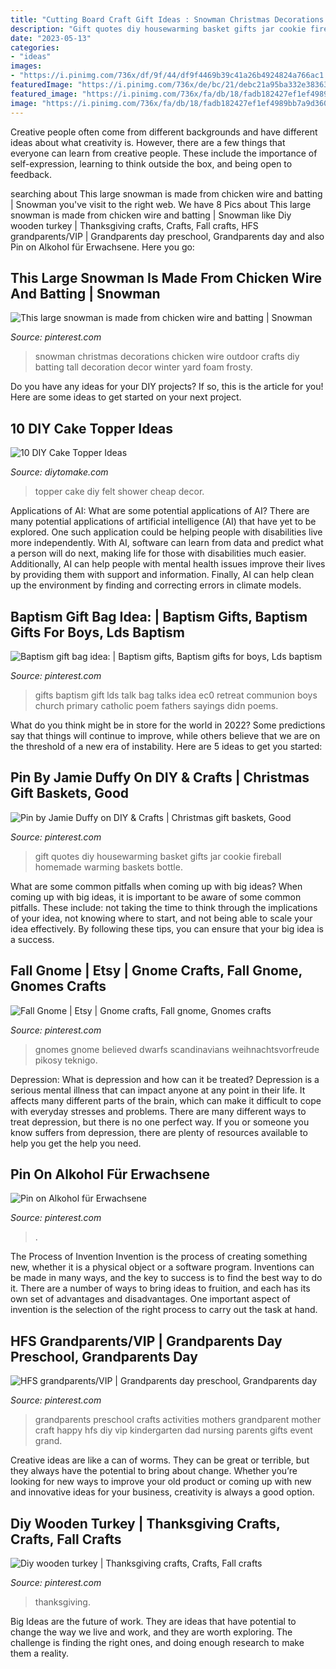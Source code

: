 ```yaml
---
title: "Cutting Board Craft Gift Ideas : Snowman Christmas Decorations Chicken Wire Outdoor Crafts Diy Batting Tall Decoration Decor Winter Yard Foam Frosty"
description: "Gift quotes diy housewarming basket gifts jar cookie fireball homemade warming baskets bottle"
date: "2023-05-13"
categories:
- "ideas"
images:
- "https://i.pinimg.com/736x/df/9f/44/df9f4469b39c41a26b4924824a766ac1.jpg"
featuredImage: "https://i.pinimg.com/736x/de/bc/21/debc21a95ba332e383630158e567b9e5.jpg"
featured_image: "https://i.pinimg.com/736x/fa/db/18/fadb182427ef1ef4989bb7a9d360c4bb--snowman-poem-snowman-crafts.jpg"
image: "https://i.pinimg.com/736x/fa/db/18/fadb182427ef1ef4989bb7a9d360c4bb--snowman-poem-snowman-crafts.jpg"
---
```



Creative people often come from different backgrounds and have different ideas about what creativity is. However, there are a few things that everyone can learn from creative people. These include the importance of self-expression, learning to think outside the box, and being open to feedback.

	

		
searching about This large snowman is made from chicken wire and batting | Snowman you've visit to the right web. We have 8 Pics about This large snowman is made from chicken wire and batting | Snowman like Diy wooden turkey | Thanksgiving crafts, Crafts, Fall crafts, HFS grandparents/VIP | Grandparents day preschool, Grandparents day and also Pin on Alkohol für Erwachsene. Here you go:
		
    
## This Large Snowman Is Made From Chicken Wire And Batting | Snowman

<img loading=lazy src="https://i.pinimg.com/736x/fa/db/18/fadb182427ef1ef4989bb7a9d360c4bb--snowman-poem-snowman-crafts.jpg" onerror="this.onerror=null;this.src='https://tse1.mm.bing.net/th?id=OIP.obnUvV7LY8fpdWpwDBhBZQHaJ3&amp;pid=15.1';" alt="This large snowman is made from chicken wire and batting | Snowman">

_Source: pinterest.com_

>snowman christmas decorations chicken wire outdoor crafts diy batting tall decoration decor winter yard foam frosty. 

	

Do you have any ideas for your DIY projects? If so, this is the article for you! Here are some ideas to get started on your next project.

    
## 10 DIY Cake Topper Ideas

<img loading=lazy src="https://www.diytomake.com/wp-content/uploads/2015/11/Ckae-Topper-Felt.jpg" onerror="this.onerror=null;this.src='https://tse1.mm.bing.net/th?id=OIP.K3mwCwLJlZwzgahqPmQCXgHaLH&amp;pid=15.1';" alt="10 DIY Cake Topper Ideas">

_Source: diytomake.com_

>topper cake diy felt shower cheap decor. 

	

Applications of AI: What are some potential applications of AI?
There are many potential applications of artificial intelligence (AI) that have yet to be explored. One such application could be helping people with disabilities live more independently. With AI, software can learn from data and predict what a person will do next, making life for those with disabilities much easier. Additionally, AI can help people with mental health issues improve their lives by providing them with support and information. Finally, AI can help clean up the environment by finding and correcting errors in climate models.

    
## Baptism Gift Bag Idea: | Baptism Gifts, Baptism Gifts For Boys, Lds Baptism

<img loading=lazy src="https://i.pinimg.com/736x/de/bc/21/debc21a95ba332e383630158e567b9e5.jpg" onerror="this.onerror=null;this.src='https://tse3.mm.bing.net/th?id=OIP.r0otON58gJF5myXf0lqAhQHaJn&amp;pid=15.1';" alt="Baptism gift bag idea: | Baptism gifts, Baptism gifts for boys, Lds baptism">

_Source: pinterest.com_

>gifts baptism gift lds talk bag talks idea ec0 retreat communion boys church primary catholic poem fathers sayings didn poems. 

	

What do you think might be in store for the world in 2022? Some predictions say that things will continue to improve, while others believe that we are on the threshold of a new era of instability. Here are 5 ideas to get you started: 

    
## Pin By Jamie Duffy On DIY &amp; Crafts | Christmas Gift Baskets, Good

<img loading=lazy src="https://i.pinimg.com/736x/51/60/81/5160812b37b1f984fbb40dccf125b0f1--strong-women-quotes-woman-quotes.jpg" onerror="this.onerror=null;this.src='https://tse4.mm.bing.net/th?id=OIP.Xt7tpnA9_o_x0JPlz_5WjwHaJ3&amp;pid=15.1';" alt="Pin by Jamie Duffy on DIY &amp; Crafts | Christmas gift baskets, Good">

_Source: pinterest.com_

>gift quotes diy housewarming basket gifts jar cookie fireball homemade warming baskets bottle. 

	

What are some common pitfalls when coming up with big ideas?
When coming up with big ideas, it is important to be aware of some common pitfalls. These include: not taking the time to think through the implications of your idea, not knowing where to start, and not being able to scale your idea effectively. By following these tips, you can ensure that your big idea is a success.

    
## Fall Gnome | Etsy | Gnome Crafts, Fall Gnome, Gnomes Crafts

<img loading=lazy src="https://i.pinimg.com/736x/df/9f/44/df9f4469b39c41a26b4924824a766ac1.jpg" onerror="this.onerror=null;this.src='https://tse3.mm.bing.net/th?id=OIP.T-WLAaanX2NiRWOxuzJNXAHaJ3&amp;pid=15.1';" alt="Fall Gnome | Etsy | Gnome crafts, Fall gnome, Gnomes crafts">

_Source: pinterest.com_

>gnomes gnome believed dwarfs scandinavians weihnachtsvorfreude pikosy teknigo. 

	

Depression: What is depression and how can it be treated?
Depression is a serious mental illness that can impact anyone at any point in their life. It affects many different parts of the brain, which can make it difficult to cope with everyday stresses and problems. There are many different ways to treat depression, but there is no one perfect way. If you or someone you know suffers from depression, there are plenty of resources available to help you get the help you need.

    
## Pin On Alkohol Für Erwachsene

<img loading=lazy src="https://i.pinimg.com/736x/1d/22/94/1d22942ac050292ec48bf407f45f221f.jpg" onerror="this.onerror=null;this.src='https://tse3.mm.bing.net/th?id=OIP.zbXofqDvLL17H7ir8-srpgHaJ3&amp;pid=15.1';" alt="Pin on Alkohol für Erwachsene">

_Source: pinterest.com_

>. 

	

The Process of Invention
Invention is the process of creating something new, whether it is a physical object or a software program. Inventions can be made in many ways, and the key to success is to find the best way to do it. There are a number of ways to bring ideas to fruition, and each has its own set of advantages and disadvantages. One important aspect of invention is the selection of the right process to carry out the task at hand.

    
## HFS Grandparents/VIP | Grandparents Day Preschool, Grandparents Day

<img loading=lazy src="https://i.pinimg.com/736x/0b/2c/0a/0b2c0a5a8a92f27ca7564bf15331f830.jpg" onerror="this.onerror=null;this.src='https://tse3.mm.bing.net/th?id=OIP.VzYkxtcJYsxpNGMLYrGJXgHaJ3&amp;pid=15.1';" alt="HFS grandparents/VIP | Grandparents day preschool, Grandparents day">

_Source: pinterest.com_

>grandparents preschool crafts activities mothers grandparent mother craft happy hfs diy vip kindergarten dad nursing parents gifts event grand. 

	

Creative ideas are like a can of worms. They can be great or terrible, but they always have the potential to bring about change. Whether you’re looking for new ways to improve your old product or coming up with new and innovative ideas for your business, creativity is always a good option.

    
## Diy Wooden Turkey | Thanksgiving Crafts, Crafts, Fall Crafts

<img loading=lazy src="https://i.pinimg.com/736x/cb/61/10/cb61106b3961431480859b54086d4e85.jpg" onerror="this.onerror=null;this.src='https://tse3.mm.bing.net/th?id=OIP.W5kPv9hKbalHTh0xHo3rYwHaLH&amp;pid=15.1';" alt="Diy wooden turkey | Thanksgiving crafts, Crafts, Fall crafts">

_Source: pinterest.com_

>thanksgiving. 

	

Big Ideas are the future of work. They are ideas that have potential to change the way we live and work, and they are worth exploring. The challenge is finding the right ones, and doing enough research to make them a reality.

